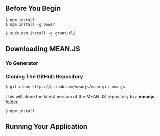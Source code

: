 ## Before You Begin 

```
$ npm install
$ npm install -g bower
```
```
$ sudo npm install -g grunt-cli
```

## Downloading MEAN.JS

### Yo Generator 

### Cloning The GitHub Repository

```
$ git clone https://github.com/meanjs/mean.git meanjs
```
This will clone the latest version of the MEAN.JS repository to a **meanjs** folder.

```
$ npm install
```
## Running Your Application
